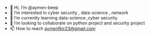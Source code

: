 - 👋 Hi, I’m @aymen-beep
- 👀 I’m interested in cyber security , data-science , network
- 🌱 I’m currently learning data-science ,cyber security
- 💞️ I’m looking to collaborate on python project and security project
- 📫 How to reach aymenfkir23@gmail.com

<!---
aymen-beep/aymen-beep is a ✨ special ✨ repository because its `README.md` (this file) appears on your GitHub profile.
You can click the Preview link to take a look at your changes.
--->
